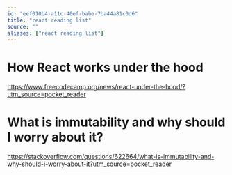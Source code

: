 ```yaml
---
id: "eef010b4-a11c-40ef-babe-7ba44a81c0d6"
title: "react reading list"
source: ""
aliases: ["react reading list"]
---
```

# How React works under the hood
https://www.freecodecamp.org/news/react-under-the-hood/?utm_source=pocket_reader

# What is immutability and why should I worry about it?
https://stackoverflow.com/questions/622664/what-is-immutability-and-why-should-i-worry-about-it?utm_source=pocket_reader